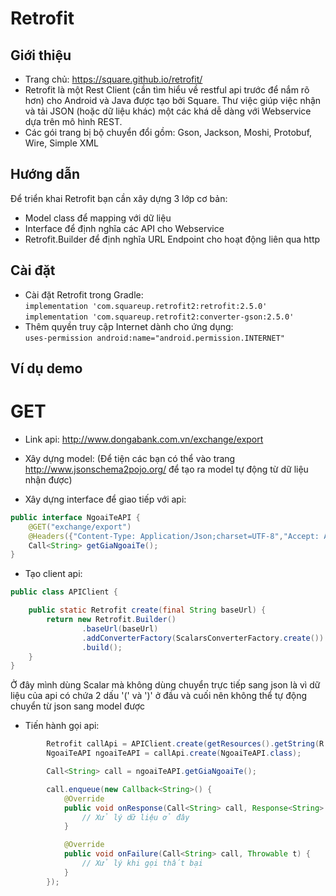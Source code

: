 # Retrofit 

## Giới thiệu

-	Trang chủ: https://square.github.io/retrofit/ 
-	Retrofit là một Rest Client (cần tìm hiểu về restful api trước để nắm rõ hơn) cho Android và Java được tạo bởi Square. Thư việc giúp việc nhận và tải JSON (hoặc dữ liệu khác)  một các khá dễ dàng với Webservice dựa trên mô hình REST.
-	Các gói trang bị bộ chuyển đổi gồm: Gson, Jackson, Moshi, Protobuf, Wire, Simple XML

## Hướng dẫn

Để triển khai Retrofit bạn cần xây dựng 3 lớp cơ bản:
-	Model class để mapping với dữ liệu
-	Interface để định nghĩa các API cho Webservice
-	Retrofit.Builder để định nghĩa URL Endpoint cho hoạt động liên qua http

## Cài đặt

-	Cài đặt Retrofit trong Gradle:</br>
    `implementation 'com.squareup.retrofit2:retrofit:2.5.0'` </br>
    `implementation 'com.squareup.retrofit2:converter-gson:2.5.0'`
-	Thêm quyền truy cập Internet dành cho ứng dụng: </br>
    `uses-permission android:name="android.permission.INTERNET"`
## Ví dụ demo
# GET
- Link api: http://www.dongabank.com.vn/exchange/export

- Xây dựng model: (Để tiện các bạn có thể vào trang http://www.jsonschema2pojo.org/ để tạo ra model tự động từ dữ liệu nhận được) 

- Xây dựng interface để giao tiếp với api: </br>
```java
public interface NgoaiTeAPI { 
    @GET("exchange/export") 
    @Headers({"Content-Type: Application/Json;charset=UTF-8","Accept: Application/Json",})
    Call<String> getGiaNgoaiTe();
}
```
- Tạo client api:
```java
public class APIClient {

    public static Retrofit create(final String baseUrl) {
        return new Retrofit.Builder()
                .baseUrl(baseUrl)
                .addConverterFactory(ScalarsConverterFactory.create())
                .build();
    }
}
```
Ở đây mình dùng Scalar mà không dùng chuyển trực tiếp sang json là vì dữ liệu của api có chứa 2 dấu '(' và ')' ở đầu và cuối nên không thể tự động chuyển từ json sang model được

- Tiến hành gọi api:
```java
        Retrofit callApi = APIClient.create(getResources().getString(R.string.base_url));
        NgoaiTeAPI ngoaiTeAPI = callApi.create(NgoaiTeAPI.class);

        Call<String> call = ngoaiTeAPI.getGiaNgoaiTe();

        call.enqueue(new Callback<String>() {
            @Override
            public void onResponse(Call<String> call, Response<String> response) {
                // Xử lý dữ liệu ở đây
            }

            @Override
            public void onFailure(Call<String> call, Throwable t) {
                // Xử lý khi gọi thất bại
            }
        });
```

